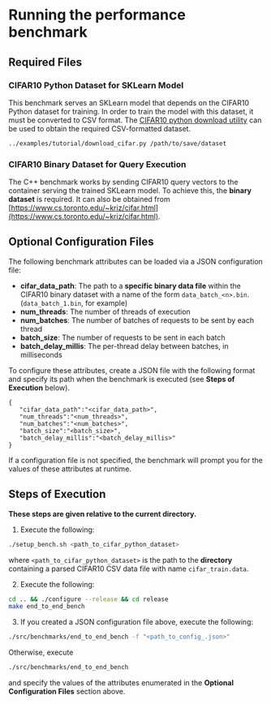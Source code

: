 # Running the performance benchmark

## Required Files
### CIFAR10 Python Dataset for SKLearn Model
This benchmark serves an SKLearn model that depends on the CIFAR10 Python dataset for training. In order to train the model with this dataset, it must be converted to CSV format. The [CIFAR10 python download utility](https://github.com/ucbrise/clipper/blob/develop/examples/tutorial/download_cifar.py) can be used to obtain the required CSV-formatted dataset.

```sh
../examples/tutorial/download_cifar.py /path/to/save/dataset
```

### CIFAR10 Binary Dataset for Query Execution
The C++ benchmark works by sending CIFAR10 query vectors to the container serving the trained SKLearn model. To achieve this, the **binary dataset** is required. It can also be obtained from [https://www.cs.toronto.edu/~kriz/cifar.html](https://www.cs.toronto.edu/~kriz/cifar.html).

## Optional Configuration Files
The following benchmark attributes can be loaded via a JSON configuration file:
- **cifar_data_path**: The path to a **specific binary data file** within the CIFAR10 binary dataset with a name of the form `data_batch_<n>.bin`. (`data_batch_1.bin`, for example)
- **num_threads**: The number of threads of execution
- **num_batches**: The number of batches of requests to be sent by each thread
- **batch_size**: The number of requests to be sent in each batch
- **batch_delay_millis**: The per-thread delay between batches, in milliseconds

To configure these attributes, create a JSON file with the following format and specify its path when the benchmark is executed (see **Steps of Execution** below).

```
{
   "cifar_data_path":"<cifar_data_path>",
   "num_threads":"<num_threads>",
   "num_batches":"<num_batches>",
   "batch_size":"<batch_size>",
   "batch_delay_millis":"<batch_delay_millis>"
}
```

If a configuration file is not specified, the benchmark will prompt you for the values of these attributes at runtime.

## Steps of Execution
**These steps are given relative to the current directory.**

1. Execute the following:
  ```sh
  ./setup_bench.sh <path_to_cifar_python_dataset>
  ```
where `<path_to_cifar_python_dataset>` is the path to the **directory** containing a parsed CIFAR10 CSV data file with name `cifar_train.data`.

2. Execute the following:
  ```sh
  cd .. && ./configure --release && cd release
  make end_to_end_bench
  ```
  
3. If you created a JSON configuration file above, execute the following:
  ```sh
  ./src/benchmarks/end_to_end_bench -f "<path_to_config_.json>"
  ```
  
  Otherwise, execute
  ```sh
  ./src/benchmarks/end_to_end_bench
  ```
  and specify the values of the attributes enumerated in the **Optional Configuration Files** section above. 
